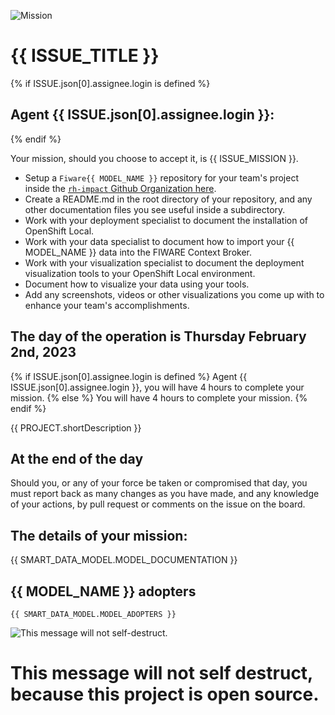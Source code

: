 
![Mission](https://computate.neocities.org/png/rh-impact-logo-black-text-white-background-long.png "Hackathon Task for {{ PROJECT.title }}")

# {{ ISSUE_TITLE }}

{% if ISSUE.json[0].assignee.login is defined %}
## Agent {{ ISSUE.json[0].assignee.login }}: 

{% endif %}

Your mission, should you choose to accept it, is {{ ISSUE_MISSION }}. 

- Setup a `Fiware{{ MODEL_NAME }}` repository for your team's project inside the [`rh-impact` Github Organization here](https://github.com/orgs/rh-impact/repositories). 
- Create a README.md in the root directory of your repository, and any other documentation files you see useful inside a subdirectory. 
- Work with your deployment specialist to document the installation of OpenShift Local. 
- Work with your data specialist to document how to import your {{ MODEL_NAME }} data into the FIWARE Context Broker. 
- Work with your visualization specialist to document the deployment visualization tools to your OpenShift Local environment. 
- Document how to visualize your data using your tools. 
- Add any screenshots, videos or other visualizations you come up with to enhance your team's accomplishments. 

## The day of the operation is Thursday February 2nd, 2023

{% if ISSUE.json[0].assignee.login is defined %}
Agent {{ ISSUE.json[0].assignee.login }}, you will have 4 hours to complete your mission. 
{% else %}
You will have 4 hours to complete your mission. 
{% endif %}

{{ PROJECT.shortDescription }}

## At the end of the day

Should you, or any of your force be taken or compromised that day, you must report back as many changes as you have made, and any knowledge of your actions, by pull request or comments on the issue on the board. 

## The details of your mission: 

{{ SMART_DATA_MODEL.MODEL_DOCUMENTATION }}

## {{ MODEL_NAME }} adopters

```
{{ SMART_DATA_MODEL.MODEL_ADOPTERS }}
```

![This message will not self-destruct. ](https://computate.neocities.org/png/mission-impossible-message.png "This message will not self-destruct. ")

# This message will not self destruct, because this project is open source. 

